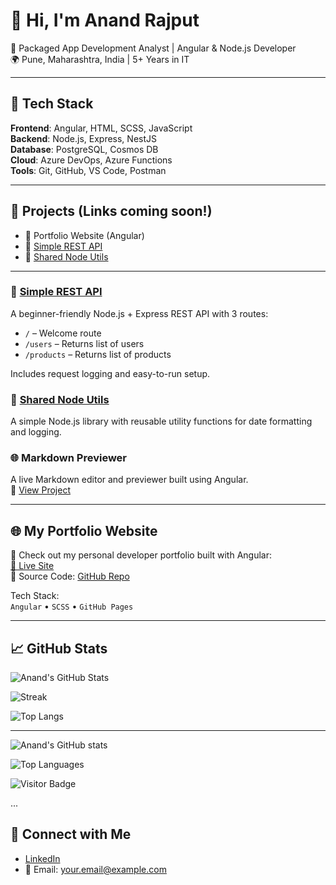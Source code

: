 # 👋 Hi, I'm Anand Rajput

💼 Packaged App Development Analyst | Angular & Node.js Developer  
🌍 Pune, Maharashtra, India | 5+ Years in IT

---

## 🔧 Tech Stack

**Frontend**: Angular, HTML, SCSS, JavaScript  
**Backend**: Node.js, Express, NestJS  
**Database**: PostgreSQL, Cosmos DB  
**Cloud**: Azure DevOps, Azure Functions  
**Tools**: Git, GitHub, VS Code, Postman

---

## 🚀 Projects (Links coming soon!)

- 🔹 Portfolio Website (Angular)  
- 🔹 [Simple REST API](https://github.com/AnandRajput-ASR/simple-rest-api)  
- 🔹 [Shared Node Utils](https://github.com/AnandRajput-ASR/shared-node-utils)

---

### 🔹 [Simple REST API](https://github.com/AnandRajput-ASR/simple-rest-api)

A beginner-friendly Node.js + Express REST API with 3 routes:  
- `/` – Welcome route  
- `/users` – Returns list of users  
- `/products` – Returns list of products  

Includes request logging and easy-to-run setup.

### 🧰 [Shared Node Utils](https://github.com/AnandRajput-ASR/shared-node-utils)

A simple Node.js library with reusable utility functions for date formatting and logging.

### 🌐 Markdown Previewer  
A live Markdown editor and previewer built using Angular.  
🔗 [View Project](https://github.com/AnandRajput-ASR/markdown-previewer)

---

## 🌐 My Portfolio Website

🚀 Check out my personal developer portfolio built with Angular:  
[🔗 Live Site](https://AnandRajput-ASR.github.io/portfolio/)  
📁 Source Code: [GitHub Repo](https://github.com/AnandRajput-ASR/portfolio)

Tech Stack:  
`Angular` • `SCSS` • `GitHub Pages`

---

## 📈 GitHub Stats

![Anand's GitHub Stats](https://github-readme-stats.vercel.app/api?username=anandsrajput&show_icons=true&theme=tokyonight)

![Streak](https://github-readme-streak-stats.herokuapp.com/?user=anandsrajput&theme=tokyonight)

![Top Langs](https://github-readme-stats.vercel.app/api/top-langs/?username=anandsrajput&layout=compact&theme=tokyonight)

---


![Anand's GitHub stats](https://github-readme-stats.vercel.app/api?username=AnandRajput-ASR&show_icons=true&theme=radical)

![Top Languages](https://github-readme-stats.vercel.app/api/top-langs/?username=AnandRajput-ASR&layout=compact&theme=radical)

![Visitor Badge](https://visitor-badge.glitch.me/badge?page_id=AnandRajput-ASR.AnandRajput-ASR)

...

## 🔗 Connect with Me

- [LinkedIn](https://www.linkedin.com/in/anandsrajput)  
- 📧 Email: your.email@example.com

<!--
**AnandRajput-ASR/AnandRajput-ASR** is a ✨ _special_ ✨ repository because its `README.md` (this file) appears on your GitHub profile.

Here are some ideas to get you started:

- 🔭 I’m currently working on ...
- 🌱 I’m currently learning ...
- 👯 I’m looking to collaborate on ...
- 🤔 I’m looking for help with ...
- 💬 Ask me about ...
- 📫 How to reach me: ...
- 😄 Pronouns: ...
- ⚡ Fun fact: ...
-->

